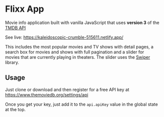 # Flixx App

Movie info application built with vanilla JavaScript that uses **version 3** of the [TMDB API](https://developers.themoviedb.org/3)

See live: https://kaleidoscopic-crumble-515611.netlify.app/

This includes the most popular movies and TV shows with detail pages, a search box for movies and shows with full pagination and a slider for movies that are currently playing in theaters. The slider uses the [Swiper](https://swiperjs.com) library.

## Usage

Just clone or download and then register for a free API key at https://www.themoviedb.org/settings/api

Once you get your key, just add it to the `api.apiKey` value in the global state at the top.
